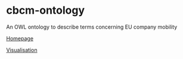 # cbcm-ontology
An OWL ontology to describe terms concerning EU company mobility

[Homepage](https://maastrichtu-ids.github.io/cbcm-ontology "EU-CBCM Ontology Homepage")

[Visualisation](http://www.visualdataweb.de/webvowl/#iri=https://raw.githubusercontent.com/MaastrichtU-IDS/cbcm-ontology/master/working_copy/eu-cm-ontology.owl)
